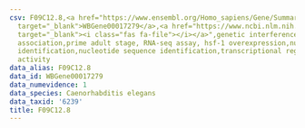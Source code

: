 ```yaml
---
csv: F09C12.8,<a href="https://www.ensembl.org/Homo_sapiens/Gene/Summary?db=core;g=WBGene00017279"
  target="_blank">WBGene00017279</a>,<a href="https://www.ncbi.nlm.nih.gov/pubmed/30894454"
  target="_blank"><i class="fas fa-file"></i></a>",genetic interference,functional
  association,prime adult stage, RNA-seq assay, hsf-1 overexpression,nucleotide sequence
  identification,nucleotide sequence identification,transcriptional regulation,up-regulates
  activity
data_alias: F09C12.8
data_id: WBGene00017279
data_numevidence: 1
data_species: Caenorhabditis elegans
data_taxid: '6239'
title: F09C12.8
---
```

